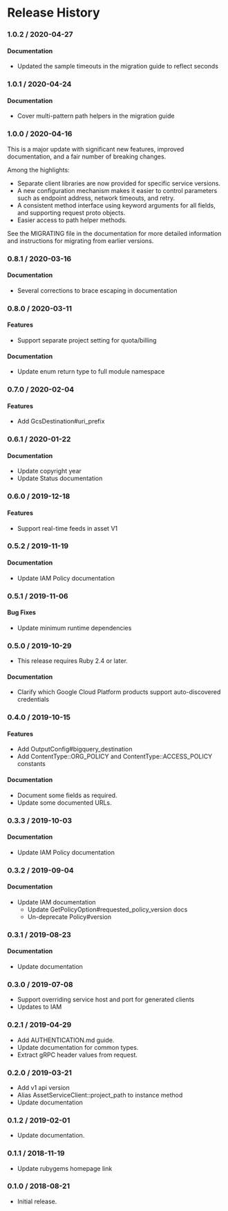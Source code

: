 # Release History

### 1.0.2 / 2020-04-27

#### Documentation

* Updated the sample timeouts in the migration guide to reflect seconds

### 1.0.1 / 2020-04-24

#### Documentation

* Cover multi-pattern path helpers in the migration guide

### 1.0.0 / 2020-04-16

This is a major update with significant new features, improved documentation, and a fair number of breaking changes.

Among the highlights:

* Separate client libraries are now provided for specific service versions.
* A new configuration mechanism makes it easier to control parameters such as endpoint address, network timeouts, and retry.
* A consistent method interface using keyword arguments for all fields, and supporting request proto objects.
* Easier access to path helper methods.

See the MIGRATING file in the documentation for more detailed information and instructions for migrating from earlier versions.

### 0.8.1 / 2020-03-16

#### Documentation

* Several corrections to brace escaping in documentation

### 0.8.0 / 2020-03-11

#### Features

* Support separate project setting for quota/billing

#### Documentation

* Update enum return type to full module namespace

### 0.7.0 / 2020-02-04

#### Features

* Add GcsDestination#uri_prefix

### 0.6.1 / 2020-01-22

#### Documentation

* Update copyright year
* Update Status documentation

### 0.6.0 / 2019-12-18

#### Features

* Support real-time feeds in asset V1

### 0.5.2 / 2019-11-19

#### Documentation

* Update IAM Policy documentation

### 0.5.1 / 2019-11-06

#### Bug Fixes

* Update minimum runtime dependencies

### 0.5.0 / 2019-10-29

* This release requires Ruby 2.4 or later.

#### Documentation

* Clarify which Google Cloud Platform products support auto-discovered credentials

### 0.4.0 / 2019-10-15

#### Features

* Add OutputConfig#bigquery_destination
* Add ContentType::ORG_POLICY and ContentType::ACCESS_POLICY constants

#### Documentation

* Document some fields as required.
* Update some documented URLs.

### 0.3.3 / 2019-10-03

#### Documentation

* Update IAM Policy documentation

### 0.3.2 / 2019-09-04

#### Documentation

* Update IAM documentation
  * Update GetPolicyOption#requested_policy_version docs
  * Un-deprecate Policy#version

### 0.3.1 / 2019-08-23

#### Documentation

* Update documentation

### 0.3.0 / 2019-07-08

* Support overriding service host and port for generated clients
* Updates to IAM

### 0.2.1 / 2019-04-29

* Add AUTHENTICATION.md guide.
* Update documentation for common types.
* Extract gRPC header values from request.

### 0.2.0 / 2019-03-21

* Add v1 api version
* Alias AssetServiceClient::project_path to instance method
* Update documentation

### 0.1.2 / 2019-02-01

* Update documentation.

### 0.1.1 / 2018-11-19

* Update rubygems homepage link

### 0.1.0 / 2018-08-21

* Initial release.
